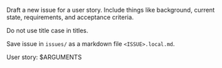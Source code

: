 Draft a new issue for a user story. Include things like background, current state, requirements, and acceptance criteria.

Do not use title case in titles.

Save issue in `issues/` as a markdown file `<ISSUE>.local.md`.

User story: $ARGUMENTS
